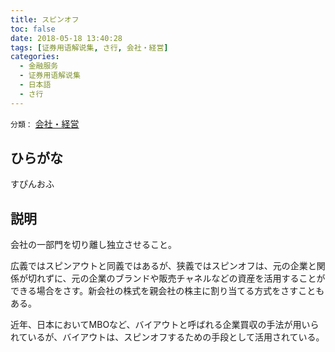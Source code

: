 ```yaml
---
title: スピンオフ
toc: false
date: 2018-05-18 13:40:28
tags: [证券用语解说集, さ行, 会社・経営]
categories:
  - 金融服务
  - 证券用语解说集
  - 日本語
  - さ行
---
```


`分類：` [会社・経営](/tags/会社・経営/)

## ひらがな

すぴんおふ

## 説明

会社の一部門を切り離し独立させること。

広義ではスピンアウトと同義ではあるが、狭義ではスピンオフは、元の企業と関係が切れずに、元の企業のブランドや販売チャネルなどの資産を活用することができる場合をさす。新会社の株式を親会社の株主に割り当てる方式をさすこともある。

近年、日本においてMBOなど、バイアウトと呼ばれる企業買収の手法が用いられているが、バイアウトは、スピンオフするための手段として活用されている。
